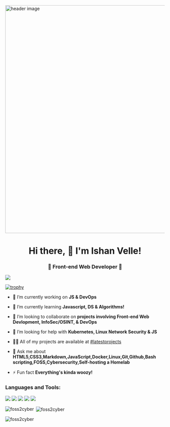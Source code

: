<div>
  <a href="https://yourishanvelle.dev/" target="_blank" rel="noreferrer" aria-label="Online illustrations by Storyset">
  <img src="https://user-images.githubusercontent.com/78159236/212903262-616c19c8-a0e1-49c0-8b90-218a1ca3ecca.png" alt="header image" width="1600" height="720" object-fit="cover" title="Ishan Velle" />  
  </a>
</div>

<h1 align="center">Hi there,&nbsp;👋&nbsp;I'm Ishan Velle!</h1>
<h3 align="center">🚀 Front-end Web Developer 🎯</h3>

![](https://komarev.com/ghpvc/?username=foss2cyber&color=blueviolet&style=plastic)

[![trophy](https://github-profile-trophy.vercel.app/?username=foss2cyber&theme=radical)](https://github.com/foss2cyber)


- 🔭 I’m currently working on **JS & DevOps**

- 🌱 I’m currently learning **Javascript, DS & Algorithms!**

- 👯 I’m looking to collaborate on **projects involving Front-end Web Devlopment, InfoSec/OSINT, & DevOps**

- 🤝 I’m looking for help with **Kubernetes, Linux Network Security & JS**

- 👨‍💻 All of my projects are available at [#latestprojects](https://yourishanvelle.dev/#projects)

- 💬 Ask me about **HTML5,CSS3,Markdown,JavaScript,Docker,Linux,Git,Github,Bash scripting,FOSS,Cybersecurity,Self-hosting a Homelab**

- ⚡ Fun fact **Everything's kinda woozy!**


<h3 align="left">Languages and Tools:</h3>

![](https://img.shields.io/badge/React-informational?style=flat&logo=react&logoColor=cyan&color=navy)
![](https://img.shields.io/badge/HTML5-informational?style=flat&logo=html5&logoColor=salmon&color=navy)
![](https://img.shields.io/badge/CSS3-informational?style=flat&logo=css3&logoColor=deepskyblue&color=navy)
![](https://img.shields.io/badge/JavaScript-informational?style=flat&logo=JavaScript&logoColor=gold&color=navy)
![](https://img.shields.io/badge/Markdown-informational?style=flat&logo=markdown&logoColor=111&color=navy)
  
<p><img align="left" src="https://github-readme-stats.vercel.app/api/top-langs?username=foss2cyber&show_icons=true&locale=en&layout=compact&theme=gruvbox" alt="foss2cyber" color="purple" /></p>

<p>&nbsp;<img align="center" src="https://github-readme-stats.vercel.app/api?username=foss2cyber&show_icons=true&locale=en&theme=gruvbox" alt="foss2cyber" /></p>

<p><img align="center" src="https://github-readme-streak-stats.herokuapp.com/?user=foss2cyber&theme=gruvbox&" alt="foss2cyber" /></p>
